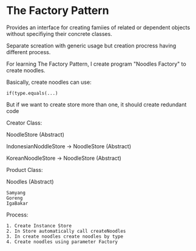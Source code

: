 # The Factory Pattern
Provides an interface for creating famiies of related or dependent objects without specifiying their concrete classes.

Separate screation with generic usage but creation procress having different process.

For learning The Factory Pattern, I create program "Noodles Factory" to create noodles.

Basically, create noodles can use:
```
if(type.equals(...)
```
But if we want to create store more than one, it should create redundant code

Creator Class:

NoodleStore (Abstract)

IndonesianNoddleStore -> NoodleStore (Abstract)

KoreanNoodleStore -> NoodleStore (Abstract)

Product Class:

Noodles (Abstract)

```
Samyang
Goreng
IgaBakar
```

Process:
```
1. Create Instance Store
2. In Store automatically call createNoodles
3. In create noodles create noodles by type
4. Create noodles using parameter Factory
```
